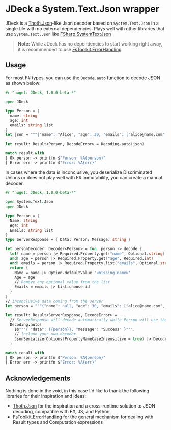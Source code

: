 ﻿# JDeck a System.Text.Json wrapper

JDeck is a  [Thoth.Json]-like Json decoder based on `System.Text.Json` in a single file with no external
dependencies. Plays well with other libraries that use `System.Text.Json` like [FSharp.SystemTextJson]

> **Note:** While JDeck has no dependencies to start working right away, it is recommended to
> use [FsToolkit.ErrorHandling]

## Usage

For most F# types, you can use the `Decode.auto` function to decode JSON as shown below:

```fsharp
#r "nuget: JDeck, 1.0.0-beta-*"

open JDeck

type Person = {
  name: string
  age: int
  emails: string list
}
let json = """{"name": "Alice", "age": 30, "emails": ["alice@name.com", "alice@age.com"] }"""

let result: Result<Person, DecodeError> = Decoding.auto(json)

match result with
| Ok person -> printfn $"Person: %A{person}"
| Error err -> printfn $"Error: %A{err}"
```

In cases where the data is inconclusive, you deserialize Discriminated Unions or does not play well with F# immutability, you can create a manual decoder.

```fsharp
#r "nuget: JDeck, 1.0.0-beta-*"

open System.Text.Json
open JDeck

type Person = {
  Name: string
  Age: int
  Emails: string list
}
type ServerResponse = { Data: Person; Message: string }

let personDecoder: Decoder<Person> = fun  person -> decode {
  let! name = person |> Required.Property.get("name", Optional.string)
  and! age = person |> Required.Property.get("age", Required.int)
  and! emails = person |> Required.Property.list("emails", Optional.string)
  return {
    Name = name |> Option.defaultValue "<missing name>"
    Age = age
    // Remove any optional value from the list
    Emails = emails |> List.choose id
  }
}
// Inconclusive data coming from the server
let person = """{"name": null, "age": 30, "emails": ["alice@name.com", "alice@age.com", null] }"""

let result: Result<ServerResponse, DecodeError> =
  // ServerResponse will decode automatically while Person will use the custom decoder
  Decoding.auto(
    $$"""{ "data": {{person}}, "message": "Success" }""",
    // Include your own decoder
    JsonSerializerOptions(PropertyNameCaseInsensitive = true) |> Decode.useDecoder personDecoder
  )

match result with
| Ok person -> printfn $"Person: %A{person}"
| Error err -> printfn $"Error: %A{err}"
```


## Acknowledgements

Nothing is done in the void, in this case I'd like to thank the following libraries for their inspiration and ideas:

- [Thoth.Json] for the inspiration and a cross-runtime solution to JSON decoding, compatible with F#, JS, and Python.
- [FsToolkit.ErrorHandling] for the general mechanism for dealing with Result types and Computation expressions

[Thoth.Json]: https://github.com/thoth-org/Thoth.Json
[FSharp.SystemTextJson]: https://github.com/Tarmil/FSharp.SystemTextJson
[FsToolkit.ErrorHandling]: https://github.com/demystifyfp/FsToolkit.ErrorHandling
